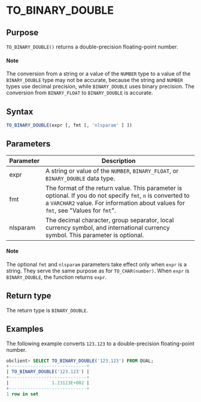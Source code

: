 # TO_BINARY_DOUBLE

## Purpose

`TO_BINARY_DOUBLE()` returns a double-precision floating-point number.

  <main id="notice" type='explain'>
    <h4>Note</h4>
    <p>The conversion from a string or a value of the <code>NUMBER</code> type to a value of the <code>BINARY_DOUBLE</code> type may not be accurate, because the string and <code>NUMBER</code> types use decimal precision, while <code>BINARY_DOUBLE</code> uses binary precision. The conversion from <code>BINARY_FLOAT</code> to <code>BINARY_DOUBLE</code> is accurate. </p>
  </main>

## Syntax

```sql
TO_BINARY_DOUBLE(expr [, fmt [, 'nlsparam' ] ])
```

## Parameters

| Parameter | Description |
|----------|--------------------------------------------------------------------|
| expr | A string or value of the `NUMBER`, `BINARY_FLOAT`, or `BINARY_DOUBLE` data type.  |
| fmt | The format of the return value. This parameter is optional. If you do not specify `fmt`, `n` is converted to a `VARCHAR2` value. For information about values for `fmt`, see "Values for `fmt`".  |
| nlsparam | The decimal character, group separator, local currency symbol, and international currency symbol. This parameter is optional.  |

  <main id="notice" type='explain'>
    <h4>Note</h4>
    <p>The optional <code>fmt</code> and <code>nlsparam</code> parameters take effect only when <code>expr</code> is a string. They serve the same purpose as for <code>TO_CHAR(number)</code>. When <code>expr</code> is <code>BINARY_DOUBLE</code>, the function returns <code>expr</code>. </p>
  </main>

## Return type

The return type is `BINARY_DOUBLE`.

## Examples

The following example converts `123.123` to a double-precision floating-point number.

```sql
obclient> SELECT TO_BINARY_DOUBLE('123.123') FROM DUAL;
+-----------------------------+
| TO_BINARY_DOUBLE('123.123') |
+-----------------------------+
|                1.23123E+002 |
+-----------------------------+
1 row in set
```
